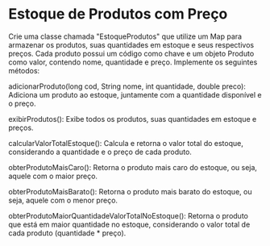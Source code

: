 # Estoque de Produtos com Preço
   Crie uma classe chamada "EstoqueProdutos" que utilize um Map para armazenar os produtos, suas quantidades em estoque e seus respectivos preços. Cada produto possui um código como chave e um objeto Produto como valor, contendo nome, quantidade e preço. Implemente os seguintes métodos:

adicionarProduto(long cod, String nome, int quantidade, double preco): Adiciona um produto ao estoque, juntamente com a quantidade disponível e o preço.

exibirProdutos(): Exibe todos os produtos, suas quantidades em estoque e preços.

calcularValorTotalEstoque(): Calcula e retorna o valor total do estoque, considerando a quantidade e o preço de cada produto.

obterProdutoMaisCaro(): Retorna o produto mais caro do estoque, ou seja, aquele com o maior preço.

obterProdutoMaisBarato(): Retorna o produto mais barato do estoque, ou seja, aquele com o menor preço.

obterProdutoMaiorQuantidadeValorTotalNoEstoque(): Retorna o produto que está em maior quantidade no estoque, considerando o valor total de cada produto (quantidade * preço).
